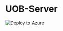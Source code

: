 # UOB-Server

[![Deploy to Azure](https://aka.ms/deploytoazurebutton)](https://portal.azure.com/#create/Microsoft.Template/uri/https%3A%2F%2Fraw.githubusercontent.com%2Fsbegx%2FUOB-Server%2Fmain%2FazureDeployServer.json)
